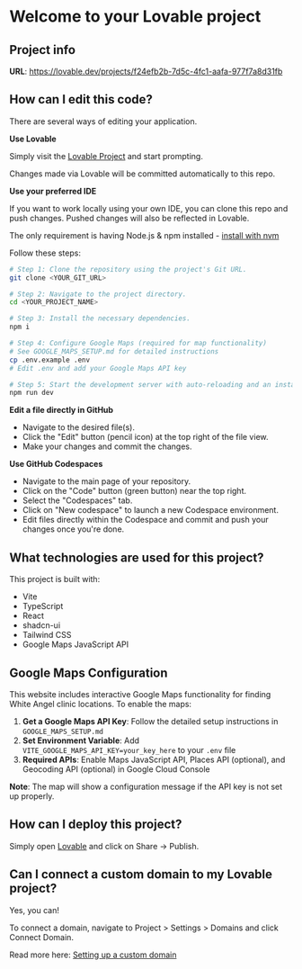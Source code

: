 # Welcome to your Lovable project

## Project info

**URL**: https://lovable.dev/projects/f24efb2b-7d5c-4fc1-aafa-977f7a8d31fb

## How can I edit this code?

There are several ways of editing your application.

**Use Lovable**

Simply visit the [Lovable Project](https://lovable.dev/projects/f24efb2b-7d5c-4fc1-aafa-977f7a8d31fb) and start prompting.

Changes made via Lovable will be committed automatically to this repo.

**Use your preferred IDE**

If you want to work locally using your own IDE, you can clone this repo and push changes. Pushed changes will also be reflected in Lovable.

The only requirement is having Node.js & npm installed - [install with nvm](https://github.com/nvm-sh/nvm#installing-and-updating)

Follow these steps:

```sh
# Step 1: Clone the repository using the project's Git URL.
git clone <YOUR_GIT_URL>

# Step 2: Navigate to the project directory.
cd <YOUR_PROJECT_NAME>

# Step 3: Install the necessary dependencies.
npm i

# Step 4: Configure Google Maps (required for map functionality)
# See GOOGLE_MAPS_SETUP.md for detailed instructions
cp .env.example .env
# Edit .env and add your Google Maps API key

# Step 5: Start the development server with auto-reloading and an instant preview.
npm run dev
```

**Edit a file directly in GitHub**

- Navigate to the desired file(s).
- Click the "Edit" button (pencil icon) at the top right of the file view.
- Make your changes and commit the changes.

**Use GitHub Codespaces**

- Navigate to the main page of your repository.
- Click on the "Code" button (green button) near the top right.
- Select the "Codespaces" tab.
- Click on "New codespace" to launch a new Codespace environment.
- Edit files directly within the Codespace and commit and push your changes once you're done.

## What technologies are used for this project?

This project is built with:

- Vite
- TypeScript
- React
- shadcn-ui
- Tailwind CSS
- Google Maps JavaScript API

## Google Maps Configuration

This website includes interactive Google Maps functionality for finding White Angel clinic locations. To enable the maps:

1. **Get a Google Maps API Key**: Follow the detailed setup instructions in `GOOGLE_MAPS_SETUP.md`
2. **Set Environment Variable**: Add `VITE_GOOGLE_MAPS_API_KEY=your_key_here` to your `.env` file
3. **Required APIs**: Enable Maps JavaScript API, Places API (optional), and Geocoding API (optional) in Google Cloud Console

**Note**: The map will show a configuration message if the API key is not set up properly.

## How can I deploy this project?

Simply open [Lovable](https://lovable.dev/projects/f24efb2b-7d5c-4fc1-aafa-977f7a8d31fb) and click on Share -> Publish.

## Can I connect a custom domain to my Lovable project?

Yes, you can!

To connect a domain, navigate to Project > Settings > Domains and click Connect Domain.

Read more here: [Setting up a custom domain](https://docs.lovable.dev/tips-tricks/custom-domain#step-by-step-guide)
